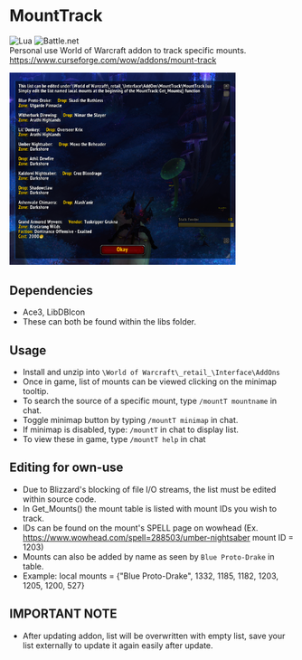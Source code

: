 # MountTrack
![Lua](https://img.shields.io/badge/lua-%232C2D72.svg?style=for-the-badge&logo=lua&logoColor=white) ![Battle.net](https://img.shields.io/badge/battle.net-%2300AEFF.svg?style=for-the-badge&logo=battle.net&logoColor=white) \
Personal use World of Warcraft addon to track specific mounts. \
https://www.curseforge.com/wow/addons/mount-track

<img src="images/mountT.png" width="400"/>

## Dependencies
-   Ace3, LibDBIcon
-   These can both be found within the libs folder.

## Usage
-   Install and unzip into `\World of Warcraft\_retail_\Interface\AddOns`
-   Once in game, list of mounts can be viewed clicking on the minimap tooltip.
-   To search the source of a specific mount, type `/mountT mountname` in chat.
-   Toggle minimap button by typing `/mountT minimap` in chat.
-   If minimap is disabled, type: `/mountT` in chat to display list.
-   To view these in game, type `/mountT help` in chat

## Editing for own-use
-   Due to Blizzard's blocking of file I/O streams, the list must be edited within source code.
-   In Get_Mounts() the mount table is listed with mount IDs you wish to track.
-   IDs can be found on the mount's SPELL page on wowhead (Ex. https://www.wowhead.com/spell=288503/umber-nightsaber mount ID = 1203)
-   Mounts can also be added by name as seen by `Blue Proto-Drake` in table.
-   Example: local mounts = {"Blue Proto-Drake", 1332, 1185, 1182, 1203, 1205, 1200, 527}

## IMPORTANT NOTE
-   After updating addon, list will be overwritten with empty list, save your list externally to update it again easily after update.
